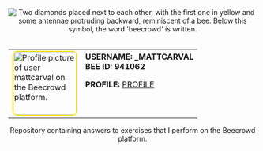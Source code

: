 <div align="center">
<img src="https://www.beecrowd.com.br/judge/img/5.0/logo-beecrowd.png?1635097036" alt="Two diamonds placed next to each other, with the first one in yellow and some antennae protruding backward, reminiscent of a bee. Below this symbol, the word 'beecrowd' is written."/>
</div></br>
<div align="center">
  <table>
    <tr>
      <td>
        <img src="https://lh3.googleusercontent.com/a/ACg8ocJ-cK__27riAV01KYwh9UvFPSXAVN6itMLfufpiB1eVLRNa=s96-c" alt="Profile picture of user mattcarval on the Beecrowd platform." width="128" height="128" style="border-radius: 10px; border: 2px solid #fcea10;">
      </td>
      <td>
        <strong>USERNAME: _MATTCARVAL</strong><br>
        <strong>BEE ID: 941062</strong><br>
        <p><strong>PROFILE: </strong><a target="_blank" href="https://www.beecrowd.com.br/judge/pt/profile/941062">PROFILE</a></p><br>
        <p></p>
      </td>
    </tr>
  </table>
</div>

<p align="center">Repository containing answers to exercises that I perform on the Beecrowd platform.</p>
